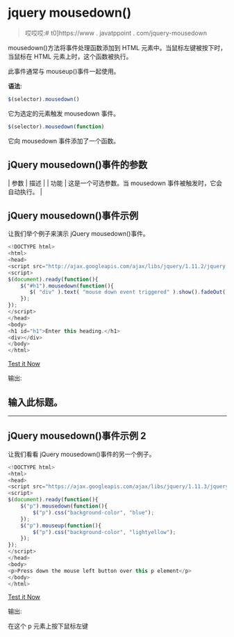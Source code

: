 # jquery mousedown()

> 哎哎哎:# t0]https://www . javatppoint . com/jquery-mousedown

mousedown()方法将事件处理函数添加到 HTML 元素中。当鼠标左键被按下时，当鼠标在 HTML 元素上时，这个函数被执行。

此事件通常与 mouseup()事件一起使用。

**语法**:

```js
$(selector).mousedown()

```

它为选定的元素触发 mousedown 事件。

```js
$(selector).mousedown(function)

```

它向 mousedown 事件添加了一个函数。

## jQuery mousedown()事件的参数

| 参数 | 描述 |
| 功能 | 这是一个可选参数。当 mousedown 事件被触发时，它会自动执行。 |

## jQuery mousedown()事件示例

让我们举个例子来演示 jQuery mousedown()事件。

```js
<!DOCTYPE html>  
<html>  
<head>  
<script src="http://ajax.googleapis.com/ajax/libs/jquery/1.11.2/jquery.min.js"></script>  
<script>  
$(document).ready(function(){  
    $("#h1").mousedown(function(){  
       $( "div" ).text( "mouse down event triggered" ).show().fadeOut( 2000 ); 
    });  
});  
</script>  
</head>  
<body>  
<h1 id="h1">Enter this heading.</h1> 
<div></div> 
</body>  
</html>  

```

[Test it Now](https://www.javatpoint.com/oprweb/test.jsp?filename=jquerymousedown1)

输出:

## 输入此标题。

* * *

## jQuery mousedown()事件示例 2

让我们看看 jQuery mousedown()事件的另一个例子。

```js
<!DOCTYPE html>
<html>
<head>
<script src="https://ajax.googleapis.com/ajax/libs/jquery/1.11.3/jquery.min.js"></script>
<script>
$(document).ready(function(){
    $("p").mousedown(function(){
        $("p").css("background-color", "blue");
    });
    $("p").mouseup(function(){
        $("p").css("background-color", "lightyellow");
    });
});
</script>
</head>
<body>
<p>Press down the mouse left button over this p element</p>
</body>
</html>

```

[Test it Now](https://www.javatpoint.com/oprweb/test.jsp?filename=jquerymousedown2)

输出:

在这个 p 元素上按下鼠标左键